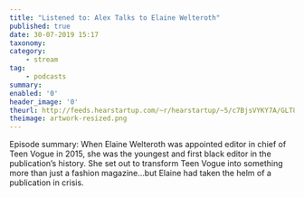 ```yaml
---
title: "Listened to: Alex Talks to Elaine Welteroth"
published: true
date: 30-07-2019 15:17
taxonomy:
category:
	- stream
tag:
	- podcasts
summary:
enabled: '0'
header_image: '0'
theurl: http://feeds.hearstartup.com/~r/hearstartup/~5/c7BjsVYKY7A/GLT8111974393.mp3
theimage: artwork-resized.png
--- 
```

Episode summary: When Elaine Welteroth was appointed editor in chief of Teen Vogue in 2015, she was the youngest and first black editor in the publication’s history. She set out to transform Teen Vogue into something more than just a fashion magazine…but Elaine had taken the helm of a publication in crisis.
